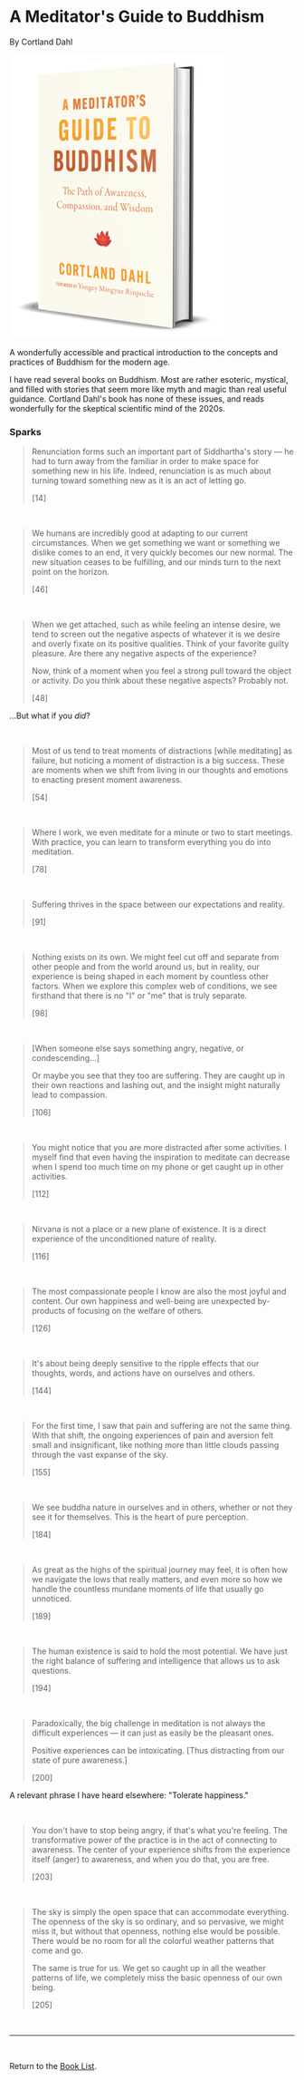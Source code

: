 # A Meditator's Guide to Buddhism

By Cortland Dahl

![Cover Image](a_meditators_guide_to_buddhism.png)

A wonderfully accessible and practical introduction to the concepts and practices of Buddhism for the modern age.

I have read several books on Buddhism. Most are rather esoteric, mystical, and filled with stories that seem more like myth and magic than real useful guidance. Cortland Dahl's book has none of these issues, and reads wonderfully for the skeptical scientific mind of the 2020s.

### Sparks

> Renunciation forms such an important part of Siddhartha's story — he had to turn away from the familiar in order to make space for something new in his life. Indeed, renunciation is as much about turning toward something new as it is an act of letting go.
>
> [14]

<br/>

> We humans are incredibly good at adapting to our current circumstances. When we get something we want or something we dislike comes to an end, it very quickly becomes our new normal. The new situation ceases to be fulfilling, and our minds turn to the next point on the horizon.
>
> [46]

<br/>

> When we get attached, such as while feeling an intense desire, we tend to screen out the negative aspects of whatever it is we desire and overly fixate on its positive qualities. Think of your favorite guilty pleasure. Are there any negative aspects of the experience?
>
> Now, think of a moment when you feel a strong pull toward the object or activity. Do you think about these negative aspects? Probably not.
>
> [48]

...But what if you *did*?

<br/>

> Most of us tend to treat moments of distractions [while meditating] as failure, but noticing a moment of distraction is a big success. These are moments when we shift from living in our thoughts and emotions to enacting present moment awareness.
>
> [54]

<br/>

> Where I work, we even meditate for a minute or two to start meetings. With practice, you can learn to transform everything you do into meditation.
>
> [78]

<br/>

> Suffering thrives in the space between our expectations and reality.
>
> [91]

<br/>

> Nothing exists on its own. We might feel cut off and separate from other people and from the world around us, but in reality, our experience is being shaped in each moment by countless other factors. When we explore this complex web of conditions, we see firsthand that there is no "I" or "me" that is truly separate.
>
> [98]

<br/>

> [When someone else says something angry, negative, or condescending...]
>
> Or maybe you see that they too are suffering. They are caught up in their own reactions and lashing out, and the insight might naturally lead to compassion.
>
> [106]

<br/>

> You might notice that you are more distracted after some activities. I myself find that even having the inspiration to meditate can decrease when I spend too much time on my phone or get caught up in other activities.
>
> [112]

<br/>

> Nirvana is not a place or a new plane of existence. It is a direct experience of the unconditioned nature of reality.
>
> [116]

<br/>

> The most compassionate people I know are also the most joyful and content. Our own happiness and well-being are unexpected by-products of focusing on the welfare of others.
>
> [126]

<br/>

> It's about being deeply sensitive to the ripple effects that our thoughts, words, and actions have on ourselves and others.
>
> [144]

<br/>

> For the first time, I saw that pain and suffering are not the same thing. With that shift, the ongoing experiences of pain and aversion felt small and insignificant, like nothing more than little clouds passing through the vast expanse of the sky.
>
> [155]

<br/>

> We see buddha nature in ourselves and in others, whether or not they see it for themselves. This is the heart of pure perception.
>
> [184]

<br/>

> As great as the highs of the spiritual journey may feel, it is often how we navigate the lows that really matters, and even more so how we handle the countless mundane moments of life that usually go unnoticed.
>
> [189]

<br/>

> The human existence is said to hold the most potential. We have just the right balance of suffering and intelligence that allows us to ask questions.
>
> [194]

<br/>

> Paradoxically, the big challenge in meditation is not always the difficult experiences — it can just as easily be the pleasant ones.
>
> Positive experiences can be intoxicating. [Thus distracting from our state of pure awareness.]
>
> [200]

A relevant phrase I have heard elsewhere: "Tolerate happiness."

<br/>

> You don't have to stop being angry, if that's what you're feeling. The transformative power of the practice is in the act of connecting to awareness. The center of your experience shifts from the experience itself (anger) to awareness, and when you do that, you are free.
>
> [203]

<br/>

> The sky is simply the open space that can accommodate everything. The openness of the sky is so ordinary, and so pervasive, we might miss it, but without that openness, nothing else would be possible. There would be no room for all the colorful weather patterns that come and go.
>
> The same is true for us. We get so caught up in all the weather patterns of life, we completely miss the basic openness of our own being.
>
> [205]

<br/>

---

<br/>

Return to the [Book List](Readme.md#book-list).
